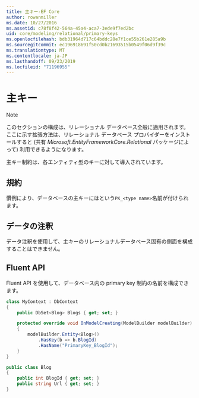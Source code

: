 ```yaml
---
title: 主キー-EF Core
author: rowanmiller
ms.date: 10/27/2016
ms.assetid: c78f8f42-564a-45a4-aca7-3ede9f7ed2bc
uid: core/modeling/relational/primary-keys
ms.openlocfilehash: bdb31964d717c64bddc28e7f1ce55b261e285a9b
ms.sourcegitcommit: ec196918691f50cd0b21693515b0549f06d9f39c
ms.translationtype: MT
ms.contentlocale: ja-JP
ms.lasthandoff: 09/23/2019
ms.locfileid: "71196955"
---
```

# <a name="primary-keys"></a>主キー

> [!NOTE]  
> このセクションの構成は、リレーショナル データベース全般に適用されます。 ここに示す拡張方法は、リレーショナル データベース プロバイダーをインストールすると (共有 *Microsoft.EntityFrameworkCore.Relational* パッケージによって) 利用できるようになります。

主キー制約は、各エンティティ型のキーに対して導入されています。

## <a name="conventions"></a>規約

慣例により、データベースの主キーにはという`PK_<type name>`名前が付けられます。

## <a name="data-annotations"></a>データの注釈

データ注釈を使用して、主キーのリレーショナルデータベース固有の側面を構成することはできません。

## <a name="fluent-api"></a>Fluent API

Fluent API を使用して、データベース内の primary key 制約の名前を構成できます。

<!-- [!code-csharp[Main](samples/core/relational/Modeling/FluentAPI/Relational/KeyName.cs?highlight=9)] -->
``` csharp
class MyContext : DbContext
{
    public DbSet<Blog> Blogs { get; set; }

    protected override void OnModelCreating(ModelBuilder modelBuilder)
    {
        modelBuilder.Entity<Blog>()
            .HasKey(b => b.BlogId)
            .HasName("PrimaryKey_BlogId");
    }
}

public class Blog
{
    public int BlogId { get; set; }
    public string Url { get; set; }
}
```

